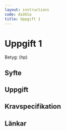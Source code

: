 ```yaml
---
layout: instructions
code: da361a
title: Uppgift 1
---
```


# Uppgift 1

Betyg: (hp)

## Syfte

## Uppgift

## Kravspecifikation

## Länkar
